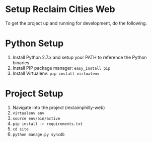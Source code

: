 Setup Reclaim Cities Web
====

To get the project up and running for development, do the following.

Python Setup
====

1. Install Python 2.7.x and setup your PATH to reference the Python binaries
1. Install PIP package manager: `easy_install pip`
1. Install Virtualenv: `pip install virtualenv`

Project Setup
====
1. Navigate into the project (reclaimphilly-web)
1. `virtualenv env` 
1. `source env/bin/active`
1. `pip install -r requirements.txt`
1. `cd site`
1. `python manage.py syncdb`
